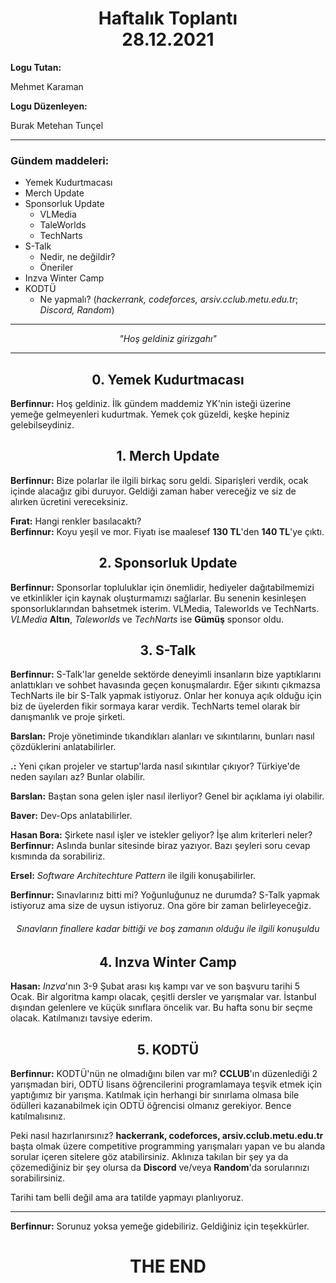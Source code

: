 <center><h1>
Haftalık Toplantı<br>
28.12.2021
</h1></center>

**Logu Tutan:** 

Mehmet Karaman

**Logu Düzenleyen:** 

Burak Metehan Tunçel

___

### Gündem maddeleri:
- Yemek Kudurtmacası
- Merch Update
- Sponsorluk Update
  - VLMedia
  - TaleWorlds
  - TechNarts
- S-Talk
  - Nedir, ne değildir?
  - Öneriler
- Inzva Winter Camp
- KODTÜ
  - Ne yapmalı? (*hackerrank, codeforces, arsiv.cclub.metu.edu.tr*; *Discord, Random*)

___

<center><em>"Hoş geldiniz girizgahı"</em></center>

___

<center><h2>0. Yemek Kudurtmacası</h2></center>

**Berfinnur:** Hoş geldiniz. İlk gündem maddemiz YK'nin isteği üzerine yemeğe gelmeyenleri kudurtmak. Yemek çok güzeldi, keşke hepiniz gelebilseydiniz.  


<center><h2>1. Merch Update</h2></center>

**Berfinnur:** Bize polarlar ile ilgili birkaç soru geldi. Siparişleri verdik, ocak içinde alacağız gibi duruyor. Geldiği zaman haber vereceğiz ve siz de alırken ücretini vereceksiniz.  

**Fırat:** Hangi renkler basılacaktı?  
**Berfinnur:** Koyu yeşil ve mor. Fiyatı ise maalesef **130 TL**'den **140 TL**'ye çıktı.  


<center><h2>2. Sponsorluk Update</h2></center>

**Berfinnur:** Sponsorlar topluluklar için önemlidir, hediyeler dağıtabilmemizi ve etkinlikler için kaynak oluşturmamızı sağlarlar. Bu senenin kesinleşen sponsorluklarından bahsetmek isterim. VLMedia, Taleworlds ve TechNarts. *VLMedia* **Altın**, *Taleworlds* ve *TechNarts* ise **Gümüş** sponsor oldu.


<center><h2>3. S-Talk</h2></center>

**Berfinnur:** S-Talk'lar genelde sektörde deneyimli insanların bize yaptıklarını anlattıkları ve sohbet havasında geçen konuşmalardır. Eğer sıkıntı çıkmazsa TechNarts ile bir S-Talk yapmak istiyoruz. Onlar her konuya açık olduğu için biz de üyelerden fikir sormaya karar verdik.  TechNarts temel olarak bir danışmanlık ve proje şirketi.  

**Barslan:** Proje yönetiminde tıkandıkları alanları ve sıkıntılarını, bunları nasıl çözdüklerini anlatabilirler.  

**.:** Yeni çıkan projeler ve startup'larda nasıl sıkıntılar çıkıyor? Türkiye'de neden sayıları az? Bunlar olabilir.  

**Barslan:** Baştan sona gelen işler nasıl ilerliyor? Genel bir açıklama iyi olabilir.

**Baver:** Dev-Ops anlatabilirler.

**Hasan Bora:** Şirkete nasıl işler ve istekler geliyor? İşe alım kriterleri neler?  
**Berfinnur:** Aslında bunlar sitesinde biraz yazıyor. Bazı şeyleri soru cevap kısmında da sorabiliriz.  

**Ersel:** *Software Architechture Pattern* ile ilgili konuşabilirler.

**Berfinnur:** Sınavlarınız bitti mi? Yoğunluğunuz ne durumda? S-Talk yapmak istiyoruz ama size de uysun istiyoruz. Ona göre bir zaman belirleyeceğiz.

<center><h6>Sınavların finallere kadar bittiği ve boş zamanın olduğu ile ilgili konuşuldu</h6></center>


<center><h2>4. Inzva Winter Camp</h2></center>

**Hasan:** *Inzva*'nın 3-9 Şubat arası kış kampı var ve son başvuru tarihi 5 Ocak. Bir algoritma kampı olacak, çeşitli dersler ve yarışmalar var. İstanbul dışından gelenlere ve küçük sınıflara öncelik var. Bu hafta sonu bir seçme olacak. Katılmanızı tavsiye ederim.


<center><h2>5. KODTÜ</h2></center>

**Berfinnur:** KODTÜ'nün ne olmadığını bilen var mı? 
**CCLUB**'ın düzenlediği 2 yarışmadan biri, ODTÜ lisans öğrencilerini programlamaya teşvik etmek için yaptığımız bir yarışma. Katılmak için herhangi bir sınırlama olmasa bile ödülleri kazanabilmek için ODTÜ öğrencisi olmanız gerekiyor. Bence katılmalısınız. 

Peki nasıl hazırlanırsınız? **hackerrank, codeforces, arsiv.cclub.metu.edu.tr** başta olmak üzere competitive programming yarışmaları yapan ve bu alanda sorular içeren sitelere göz atabilirsiniz. Aklınıza takılan bir şey ya da çözemediğiniz bir şey olursa da **Discord** ve/veya **Random**'da sorularınızı sorabilirsiniz. 

Tarihi tam belli değil ama ara tatilde yapmayı planlıyoruz.  

___

**Berfinnur:** Sorunuz yoksa yemeğe gidebiliriz. Geldiğiniz için teşekkürler.


<center><h1>THE END</h1></center>
